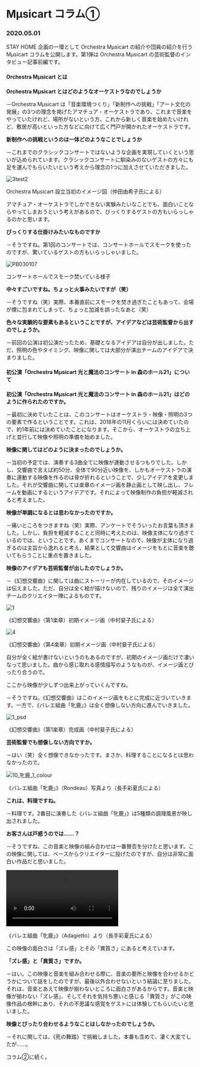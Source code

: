 # Mµsicart コラム①

### 2020.05.01

STAY HOME 企画の一環として Orchestra Mµsicart の紹介や団員の紹介を行うMµsicart コラムを公開します。第1弾は Orchestra Mµsicart の芸術監督のインタビュー記事前編です。



#### Orchestra Mµsicart とは

**Orchestra Mµsicart とはどのようなオーケストラなのでしょうか**

－Orchestra Mµsicart は「音楽環境つくり」「新制作への挑戦」「アート文化の発展」の3つの理念を掲げたアマチュア・オーケストラであり、これまで音楽をやっていたけれど、場所がないという方、これから新しく音楽を始めたいけれど、敷居が高いといった方などに向けて広く門戸が開かれたオーケストラです。



**新制作への挑戦というのは一体どのようなことでしょうか**

－これまでのクラシックコンサートではないような企画を実現していくという思いが込められています。クラシックコンサートに馴染みのないゲストの方々にも足を運んでもらいたいという考えから理念の1つに加えさせていただきました。

![3test2](/Users/kosei/Desktop/assets/3test2.png)

Orchestra Mµsicart 設立当初のイメージ図（仲田由希子氏による）

アマチュア・オーケストラでしかできない実験みたいなことでも、面白いことならやってしまおうという考えがあるので、びっくりするゲストの方もいらっしゃるのかと思います。



**びっくりする仕掛けみたいなものですか**

－そうですね。第1回のコンサートでは、コンサートホールでスモークを使ったのですが、驚いているゲストの方もいらっしゃいました。



![PB030107](/Users/kosei/Desktop/assets/PB030107-8245756.JPG)

コンサートホールでスモーク焚いている様子

**中々すごいですね。ちょっと火事みたいですが（笑）**

－そうですね（笑）実際、本番直前にスモークを焚き過ぎたこともあって、会場が煙に包まれてしまって、ちょっと加減を誤ったなあと（笑）



**色々な実験的な要素もあるということですが、アイデアなどは芸術監督から出すのでしょうか。**

－前回の公演は初公演だったため、基礎となるアイデアは自分が出しました。ただ、照明の色やタイミング、映像に関しては大部分が演出チームのアイデアで決まりました。



#### 初公演「Orchestra Mµsicart 光と魔法のコンサート in 森のホール21」について

**初公演「Orchestra Mµsicart 光と魔法のコンサート in 森のホール21」はどのように作られたのですか。**

－最初に決めていたことは、このコンサートはオーケストラ・映像・照明の3つの要素で作るということです。これは、2018年の11月くらいには決めていたので、約1年前には決めていたことになります。そこから、オーケストラの立ち上げと並行して映像や照明の準備を始めました。



**映像に関してはどのように決まったのでしょうか。**

－当初の予定では、演奏する3曲全てに映像が連動させるつもりでした。しかし、交響曲で言えば約50分、全体で90分近い映像を、しかもオーケストラの演奏に連動する映像を作るのは骨が折れるということで、少しアイデアを変更しました。それが交響曲に関しては楽章のイメージ画を静止画として映し出し、フレームを動画にするというアイデアです。それによって映像制作の負担が軽減されると考えました。



**映像が単調になるとは思わなかったのですか。**

－痛いところをつきますね（笑）実際、アンケートでそういったお言葉も頂きました。しかし、負担を軽減することと同時に考えたのは、映像主体になり過ぎているのでは、ということです。あくまでコンサートなので、映像が主体になり過ぎるのは主旨から逸れると考え、結果として交響曲はイメージをもとに音楽を聴いてもらうことに重点を置きました。



**映像のアイデアも芸術監督が出したのでしょうか。**

－《幻想交響曲》に関しては曲にストーリーが内在しているので、そのイメージは伝えました。ただ、自分は全く絵が描けないので、残りのイメージは全て演出チームのクリエイター陣によるものです。

![1](/Users/kosei/Desktop/assets/1.png)

《幻想交響曲》（第1楽章）初期イメージ画（中村妟子氏による）

![4](/Users/kosei/Desktop/assets/4.png)

《幻想交響曲》（第4楽章）初期イメージ画（中村妟子氏による）

自分が全く絵が書けないというのもあるのですが、初期のイメージ画だけで凄いなって思いました。曲から感じ取れる感情描写のようなものが、イメージ画とぴったり合うので。



ここから映像が少しずつ出来上がっていくんですね。

－そうですね。《幻想交響曲》はこのイメージ画をもとに完成に近づいていきます。一方で、《バレエ組曲「牝鹿」》は全く想像しない方向に進んでいきました。

![1_psd](/Users/kosei/Desktop/assets/1_psd.jpeg)

《幻想交響曲》（第1楽章）完成画（中村妟子氏による）



**芸術監督でも想像しない方向ですか。**

－はい（笑）全く想像できなかったです。まさか、料理することになるとは思わなかったので。

![10_牝鹿_1_colour](/Users/kosei/Desktop/assets/10_牝鹿_1_colour.jpg)

《バレエ組曲「牝鹿」》（Rondeau）写真より（長手彩夏氏による）



**これは、料理ですね。**

－料理です。2番目に演奏した《バレエ組曲「牝鹿」》は5種類の調理風景が映し出されました。



**お客さんは戸惑うのでは……？**

－そうですね、この音楽と映像の組み合わせは一番賛否を分けたと思います。この映像に関しては、ベースからクリエイターに投げたのですが、自分は非常に面白い作品だと思いました。

<video src="/Users/kosei/Desktop/コラム①/12_牝鹿_2_mono.mp4"></video>

《バレエ組曲「牝鹿」》（Adagietto）より（長手彩夏氏による）

この映像の面白さは「ズレ感」とその「異質さ」にあると考えています。



**「ズレ感」と「異質さ」ですか。**

－はい。この映像と音楽を組み合わせる際に、音楽の要所と映像を合わせるかどうかについて話をしたのですが、最後以外合わせないという結論に至りました。それは、音楽とあえて映像が揃わないところに面白さがあるからです。音楽と映像が揃わない「ズレ感」、そしてそれを気持ち悪いと感じる「異質さ」がこの映像作品の根幹にあり、それの不思議な感覚をゲストには体験してもらいたいと思いました。



**映像とぴったり合わせるようなことはしなかったのでしょうか。**

－それに関しては、《死の舞踏》で挑戦しました。本番も含めて、凄く大変でしたが……。



コラム②に続く。



